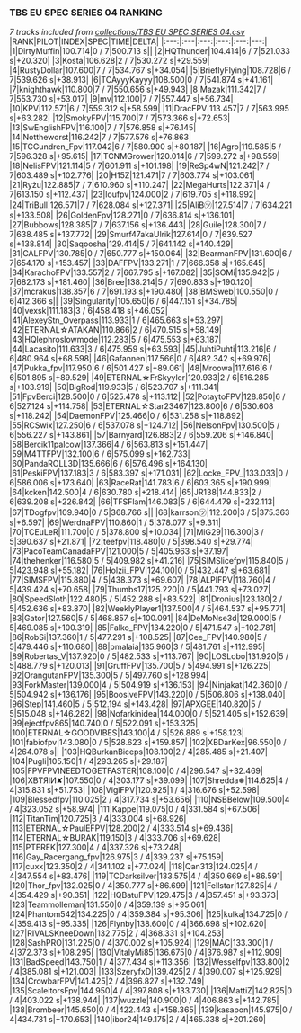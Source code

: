 ### TBS EU SPEC SERIES 04 RANKING
*7 tracks included from [collections/TBS EU SPEC SERIES 04.csv](/collections/TBS%20EU%20SPEC%20SERIES%2004.csv)*
|RANK|PILOT|INDEX|SPEC|TIME|DELTA|
|:---:|:---|:---:|:---:|:---:|---:|
|1|DirtyMuffin|100.714|0 / 7|500.713 s||
|2|HQThunder|104.414|6 / 7|521.033 s|+20.320|
|3|Kosta|106.628|2 / 7|530.272 s|+29.559|
|4|RustyDollar|107.600|7 / 7|534.767 s|+34.054|
|5|BrieflyFlying|108.728|6 / 7|539.626 s|+38.913|
|6|TCAyyyKayyy|108.500|0 / 7|541.874 s|+41.161|
|7|knighthawk|110.800|7 / 7|550.656 s|+49.943|
|8|Mazak|111.342|7 / 7|553.730 s|+53.017|
|9|mv|112.100|7 / 7|557.447 s|+56.734|
|10|KPV|112.571|6 / 7|559.312 s|+58.599|
|11|DracFPV|113.457|7 / 7|563.995 s|+63.282|
|12|SmokyFPV|115.700|7 / 7|573.366 s|+72.653|
|13|SwEnglishFPV|116.100|7 / 7|576.858 s|+76.145|
|14|Nottheworst|116.242|7 / 7|577.576 s|+76.863|
|15|TCGundren_Fpv|117.042|6 / 7|580.900 s|+80.187|
|16|Agro|119.585|5 / 7|596.328 s|+95.615|
|17|TCNMGrower|120.014|6 / 7|599.272 s|+98.559|
|18|NelisFPV|121.114|5 / 7|601.911 s|+101.198|
|19|ReSp4wN|121.242|7 / 7|603.489 s|+102.776|
|20|H15Z|121.471|7 / 7|603.774 s|+103.061|
|21|Ryżu|122.885|7 / 7|610.960 s|+110.247|
|22|MegaHurts|122.371|4 / 7|613.150 s|+112.437|
|23|loufpv|124.000|2 / 7|619.705 s|+118.992|
|24|TriBull|126.571|7 / 7|628.084 s|+127.371|
|25|AliB㋡|127.514|7 / 7|634.221 s|+133.508|
|26|GoldenFpv|128.271|0 / 7|636.814 s|+136.101|
|27|Bubbows|128.385|7 / 7|637.156 s|+136.443|
|28|Guile|128.300|7 / 7|638.485 s|+137.772|
|29|Smurf47akaUlrik|127.614|0 / 7|639.527 s|+138.814|
|30|Saqoosha|129.414|5 / 7|641.142 s|+140.429|
|31|CALFPV|130.785|0 / 7|650.777 s|+150.064|
|32|BearmanFPV|131.600|6 / 7|654.170 s|+153.457|
|33|DAFFPV|133.271|1 / 7|666.358 s|+165.645|
|34|KarachoFPV|133.557|2 / 7|667.795 s|+167.082|
|35|SOMi|135.942|5 / 7|682.173 s|+181.460|
|36|Bree|138.214|5 / 7|690.833 s|+190.120|
|37|mcrakus|138.357|6 / 7|691.193 s|+190.480|
|38|BMSweb|100.550|0 / 6|412.366 s||
|39|Singularity|105.650|6 / 6|447.151 s|+34.785|
|40|vexsk|111.183|3 / 6|458.418 s|+46.052|
|41|AlexeyStn_Overpass|113.933|1 / 6|465.663 s|+53.297|
|42|ETERNAL☆ATAKAN|110.866|2 / 6|470.515 s|+58.149|
|43|HQlephroslowmode|112.283|5 / 6|475.553 s|+63.187|
|44|Lacasito|111.633|3 / 6|475.959 s|+63.593|
|45|JuhtiPuhti|113.216|6 / 6|480.964 s|+68.598|
|46|Gafannen|117.566|0 / 6|482.342 s|+69.976|
|47|Pukka_fpv|117.950|6 / 6|501.427 s|+89.061|
|48|Mroowa|117.616|6 / 6|501.895 s|+89.529|
|49|ETERNAL☆FrSkyyler|120.933|2 / 6|516.285 s|+103.919|
|50|BigRod|119.933|5 / 6|523.707 s|+111.341|
|51|FpvBerci|128.500|0 / 6|525.478 s|+113.112|
|52|PotaytoFPV|128.850|6 / 6|527.124 s|+114.758|
|53|ETERNAL☆Star23467|123.800|6 / 6|530.608 s|+118.242|
|54|DaemonFPV|125.466|0 / 6|531.258 s|+118.892|
|55|RCSwix|127.250|6 / 6|537.078 s|+124.712|
|56|NelsonFpv|130.500|5 / 6|556.227 s|+143.861|
|57|Barnyard|126.883|2 / 6|559.206 s|+146.840|
|58|Bercik11palcow|137.366|4 / 6|563.813 s|+151.447|
|59|M4TTFPV|132.100|6 / 6|575.099 s|+162.733|
|60|PandaROLL3D|135.666|6 / 6|576.496 s|+164.130|
|61|PeskiFPV|137.183|3 / 6|583.397 s|+171.031|
|62|Locke_FPV_|133.033|0 / 6|586.006 s|+173.640|
|63|RaceRat|141.783|6 / 6|603.365 s|+190.999|
|64|kcken|142.500|4 / 6|630.780 s|+218.414|
|65|JR138|144.833|2 / 6|639.208 s|+226.842|
|66|TFSFlam|146.083|5 / 6|644.479 s|+232.113|
|67|TDogfpv|109.940|0 / 5|368.766 s||
|68|karrson㋡|112.200|3 / 5|375.363 s|+6.597|
|69|WerdnaFPV|110.860|1 / 5|378.077 s|+9.311|
|70|TCEuLeR|111.700|0 / 5|378.800 s|+10.034|
|71|MiG29|116.300|3 / 5|390.637 s|+21.871|
|72|teefpv|118.480|0 / 5|398.540 s|+29.774|
|73|PacoTeamCanadaFPV|121.000|5 / 5|405.963 s|+37.197|
|74|thehenker|116.580|5 / 5|409.982 s|+41.216|
|75|SIMSlicefpv|115.840|5 / 5|423.948 s|+55.182|
|76|Holzii_FPV|124.100|0 / 5|432.447 s|+63.681|
|77|SIMSFPV|115.880|4 / 5|438.373 s|+69.607|
|78|ALPIFPV|118.760|4 / 5|439.424 s|+70.658|
|79|Thumbs17|125.220|0 / 5|441.793 s|+73.027|
|80|SpeedSloth|122.480|5 / 5|452.288 s|+83.522|
|81|Dronius|123.180|2 / 5|452.636 s|+83.870|
|82|WeeklyPlayer1|137.500|4 / 5|464.537 s|+95.771|
|83|Gator|127.560|5 / 5|468.857 s|+100.091|
|84|DeMoNse3d|129.000|5 / 5|469.085 s|+100.319|
|85|Falko_FPV|134.220|0 / 5|471.547 s|+102.781|
|86|RobSi|137.360|1 / 5|477.291 s|+108.525|
|87|Cee_FPV|140.980|5 / 5|479.446 s|+110.680|
|88|pmalaia|135.960|3 / 5|481.761 s|+112.995|
|89|Robertas_V|137.920|0 / 5|482.533 s|+113.767|
|90|LOSLobo|131.920|5 / 5|488.779 s|+120.013|
|91|GruffFPV|135.700|5 / 5|494.991 s|+126.225|
|92|OrangutanFPV|135.300|5 / 5|497.760 s|+128.994|
|93|ForkMaster|139.000|4 / 5|504.919 s|+136.153|
|94|Ninjakat|142.360|0 / 5|504.942 s|+136.176|
|95|BoosiveFPV|143.220|0 / 5|506.806 s|+138.040|
|96|Step|141.460|5 / 5|512.194 s|+143.428|
|97|APXGEE|140.820|5 / 5|515.048 s|+146.282|
|98|Nofarkinidea|144.000|0 / 5|521.405 s|+152.639|
|99|ejectfpv865|140.740|0 / 5|522.091 s|+153.325|
|100|ETERNAL☆GOODVIBES|143.100|4 / 5|526.889 s|+158.123|
|101|fabiofpv|143.080|0 / 5|528.623 s|+159.857|
|102|XBDarKex|96.550|0 / 4|264.078 s||
|103|HQBurkanBiceps|108.100|2 / 4|285.485 s|+21.407|
|104|Pugli|105.150|1 / 4|293.265 s|+29.187|
|105|FPVFPVINEEDTOGETFASTER|108.100|0 / 4|296.547 s|+32.469|
|106|XB₸ЯIИ✘|107.550|0 / 4|303.177 s|+39.099|
|107|Shredda❅|114.625|4 / 4|315.831 s|+51.753|
|108|VigiFPV|120.925|1 / 4|316.676 s|+52.598|
|109|Blessedfpv|110.025|2 / 4|317.734 s|+53.656|
|110|NSBBelow|109.500|4 / 4|323.052 s|+58.974|
|111|Kappe|119.075|0 / 4|331.584 s|+67.506|
|112|TitanTim|120.725|3 / 4|333.004 s|+68.926|
|113|ETERNAL☆PaulEFPV|128.200|2 / 4|333.514 s|+69.436|
|114|ETERNAL☆BURAK|119.150|3 / 4|333.706 s|+69.628|
|115|PTEREK|127.300|4 / 4|337.326 s|+73.248|
|116|Gay_Racergang_fpv|126.975|3 / 4|339.237 s|+75.159|
|117|cuxx|123.350|2 / 4|341.102 s|+77.024|
|118|Qan313|124.025|4 / 4|347.554 s|+83.476|
|119|TCDarksilver|133.575|4 / 4|350.669 s|+86.591|
|120|Thor_fpv|132.025|0 / 4|350.777 s|+86.699|
|121|Fellstar|127.825|4 / 4|354.429 s|+90.351|
|122|HQBatuFPV|129.475|3 / 4|357.451 s|+93.373|
|123|Teammolleman|131.550|0 / 4|359.139 s|+95.061|
|124|Phantom542|134.225|0 / 4|359.384 s|+95.306|
|125|kulka|134.725|0 / 4|359.413 s|+95.335|
|126|Flynby|138.600|0 / 4|366.698 s|+102.620|
|127|RIVALSKneeDown|132.775|2 / 4|368.331 s|+104.253|
|128|SashPRO|131.225|0 / 4|370.002 s|+105.924|
|129|MAC|133.300|1 / 4|372.373 s|+108.295|
|130|VitalyMi85|136.675|0 / 4|376.987 s|+112.909|
|131|BadSpeed|143.750|1 / 4|377.434 s|+113.356|
|132|Wesselfpv|133.800|2 / 4|385.081 s|+121.003|
|133|SzeryfxD|139.425|2 / 4|390.007 s|+125.929|
|134|CrowbarFPV|141.425|2 / 4|396.827 s|+132.749|
|135|ScaleitorsFpv|144.950|4 / 4|397.808 s|+133.730|
|136|MattiZ|142.825|0 / 4|403.022 s|+138.944|
|137|wuzzle|140.900|0 / 4|406.863 s|+142.785|
|138|Brombeer|145.650|0 / 4|422.443 s|+158.365|
|139|kasapon|145.975|0 / 4|434.731 s|+170.653|
|140|ibor24|149.175|2 / 4|465.338 s|+201.260|
